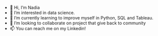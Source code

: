 - 👋 Hi, I’m Nadia
- 👀 I’m interested in data science.
- 🌱 I’m currently learning to improve myself in Python, SQL and Tableau.
- 💞️ I’m looking to collaborate on project that give back to community
- 📫 You can reach me on my Linkedin!

<!---
yapthatsright/yapthatsright is a ✨ special ✨ repository because its `README.md` (this file) appears on your GitHub profile.
You can click the Preview link to take a look at your changes.
--->
